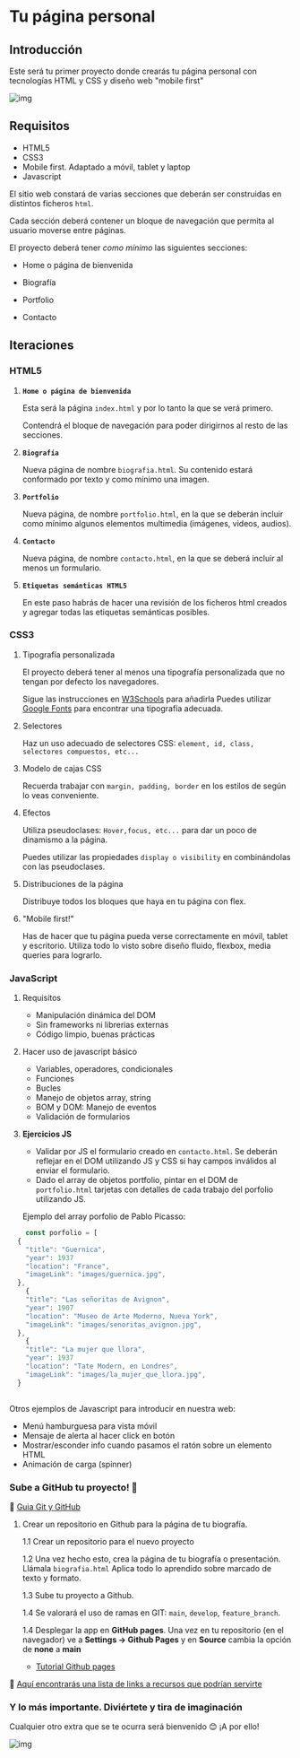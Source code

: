 # Tu página personal #

## Introducción ##

Este será tu primer proyecto donde crearás tu página personal con tecnologías HTML y CSS y diseño web "mobile first"

![img](../assets/html/htmlcssjs.jpg)

## Requisitos ##

- HTML5
- CSS3
- Mobile first. Adaptado a móvil, tablet y laptop
- Javascript

El sitio web constará de varias secciones que deberán ser construidas en distintos ficheros `html`. 

Cada sección deberá contener un bloque de navegación que permita al usuario moverse entre páginas. 

El proyecto deberá tener _como mínimo_ las siguientes secciones:

- Home o página de bienvenida

- Biografía

- Portfolio 

- Contacto


## Iteraciones ##

### HTML5 ###

1. **`Home o página de bienvenida`**

    Esta será la página `index.html` y por lo tanto la que se verá primero.

    Contendrá el bloque de navegación para poder dirigirnos al resto de las secciones.

2. **`Biografía`**

    Nueva página de nombre `biografia.html`.
    Su contenido estará conformado por texto y como mínimo una imagen. 

3. **`Portfolio`**

    Nueva página, de nombre `portfolio.html`, en la que se deberán incluir como mínimo algunos elementos multimedia (imágenes, videos, audios).

4. **`Contacto`**

    Nueva página, de nombre `contacto.html`, en la que se deberá incluir al menos un formulario.

5. **`Etiquetas semánticas HTML5`**

    En este paso habrás de hacer una revisión de los ficheros html creados y agregar todas las etiquetas semánticas posibles.

### CSS3 ###

1. Tipografía personalizada

    El proyecto deberá tener al menos una tipografía personalizada que no tengan por defecto los navegadores.

    Sigue las instrucciones en [W3Schools](https://www.w3schools.com/howto/howto_google_fonts.asp) para añadirla
    Puedes utilizar [Google Fonts](https://fonts.google.com) para encontrar una tipografía adecuada.

2. Selectores

    Haz un uso adecuado de selectores CSS: `element, id, class, selectores compuestos, etc...`

3. Modelo de cajas CSS

    Recuerda trabajar con `margin, padding, border` en los estilos de según lo veas conveniente.

4. Efectos

    Utiliza pseudoclases: `Hover,focus, etc...` para dar un poco de dinamismo a la página.

    Puedes utilizar las propiedades `display o visibility` en combinándolas con las pseudoclases.


5. Distribuciones de la página

    Distribuye todos los bloques que haya en tu página con flex.

6. "Mobile first!"

    Has de hacer que tu página pueda verse correctamente en móvil, tablet y escritorio. Utiliza todo lo visto sobre diseño fluido, flexbox, media queries para lograrlo.

### JavaScript ###

1. Requisitos

    - Manipulación dinámica del DOM
    - Sin frameworks ni librerias externas
    - Código limpio, buenas prácticas

2. Hacer uso de javascript básico

    - Variables, operadores, condicionales
    - Funciones
    - Bucles
    - Manejo de objetos array, string
    - BOM y DOM: Manejo de eventos
    - Validación de formularios

3. **Ejercicios JS**

    - Validar por JS el formulario creado en `contacto.html`. Se deberán reflejar en el DOM utilizando JS y CSS si hay campos inválidos al enviar el formulario.
    - Dado el array de objetos portfolio, pintar en el DOM de `portfolio.html` tarjetas con detalles de cada trabajo del porfolio utilizando JS. 
    
    Ejemplo del array porfolio de Pablo Picasso:

```javascript
    const porfolio = [
  {
    "title": "Guernica",
    "year": 1937
    "location": "France",
    "imageLink": "images/guernica.jpg",
  },
    {
    "title": "Las señoritas de Avignon",
    "year": 1907
    "location": "Museo de Arte Moderno, Nueva York",
    "imageLink": "images/senoritas_avignon.jpg",
  },
    {
    "title": "La mujer que llora",
    "year": 1937
    "location": "Tate Modern, en Londres",
    "imageLink": "images/la_mujer_que_llora.jpg",
  }
  
```
Otros ejemplos de Javascript para introducir en nuestra web:
- Menú hamburguesa para vista móvil
- Mensaje de alerta al hacer click en botón
- Mostrar/esconder info cuando pasamos el ratón sobre un elemento HTML
- Animación de carga (spinner)

### Sube a GitHub tu proyecto! 🚀 ###
🧩 [Guia Git y GitHub](git-y-github.md)

1. Crear un repositorio en Github para la página de tu biografía.

    1.1 Crear un repositorio para el nuevo proyecto

    1.2 Una vez hecho esto, crea la página de tu biografía o presentación. Llámala `biografia.html` Aplica todo lo aprendido sobre marcado de texto y formato.

    1.3 Sube tu proyecto a Github.

    1.4 Se valorará el uso de ramas en GIT: `main`, `develop`, `feature_branch`.
    
    1.4 Desplegar la app en **GitHub pages**. Una vez en tu repositorio (en el navegador) ve a **Settings -> Github Pages** y en **Source** cambia la opción de **none** a **main** 
    - [Tutorial Github pages](https://docs.github.com/en/pages/getting-started-with-github-pages/creating-a-github-pages-site#creating-your-site)

🧩 [Aquí encontrarás una lista de links a recursos que podrían servirte](./recursos-ejercicio.md)


### Y lo más importante. Diviértete y tira de imaginación ###

Cualquier otro extra que se te ocurra será bienvenido :blush: ¡A por ello!

![img](../assets/html/html-css-js.gif)
